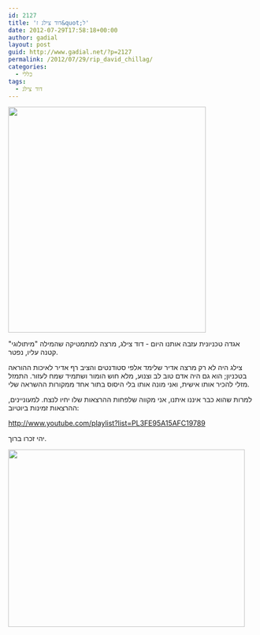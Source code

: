 ```yaml
---
id: 2127
title: 'דוד צילג ז&quot;ל'
date: 2012-07-29T17:58:18+00:00
author: gadial
layout: post
guid: http://www.gadial.net/?p=2127
permalink: /2012/07/29/rip_david_chillag/
categories:
  - כללי
tags:
  - דוד צילג
---
```

[<img class="alignnone size-full wp-image-2128" title="chillag" src="http://www.gadial.net/wp-content/uploads/2012/07/chillag.jpg" alt="" width="401" height="458" />](http://www.gadial.net/wp-content/uploads/2012/07/chillag.jpg)

אגדה טכניונית עזבה אותנו היום - דוד צילג, מרצה למתמטיקה שהמילה "מיתולוגי" קטנה עליו, נפטר.

צילג היה לא רק מרצה אדיר שלימד אלפי סטודנטים והציב רף אדיר לאיכות ההוראה בטכניון; הוא גם היה אדם טוב לב וצנוע, מלא חוש הומור ושתמיד שמח לעזור. התמזל מזלי להכיר אותו אישית, ואני מונה אותו בלי היסוס בתור אחד ממקורות ההשראה שלי.

למרות שהוא כבר איננו איתנו, אני מקווה שלפחות ההרצאות שלו יחיו לנצח. למעוניינים, ההרצאות זמינות ביוטיוב:

<http://www.youtube.com/playlist?list=PL3FE95A15AFC19789>

יהי זכרו ברוך.

[<img class="alignnone size-full wp-image-2129" title="0" src="http://www.gadial.net/wp-content/uploads/2012/07/0.jpg" alt="" width="480" height="360" />](http://www.gadial.net/wp-content/uploads/2012/07/0.jpg)